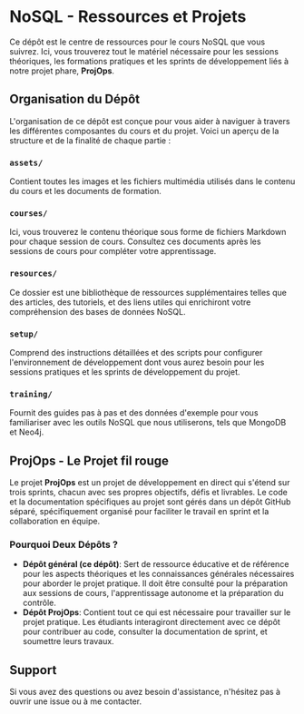 # NoSQL - Ressources et Projets

Ce dépôt est le centre de ressources pour le cours NoSQL que vous suivrez. Ici, vous trouverez tout le matériel nécessaire pour les sessions théoriques, les formations pratiques et les sprints de développement liés à notre projet phare, **ProjOps**.

## Organisation du Dépôt

L'organisation de ce dépôt est conçue pour vous aider à naviguer à travers les différentes composantes du cours et du projet. Voici un aperçu de la structure et de la finalité de chaque partie :

### `assets/`
Contient toutes les images et les fichiers multimédia utilisés dans le contenu du cours et les documents de formation.

### `courses/`
Ici, vous trouverez le contenu théorique sous forme de fichiers Markdown pour chaque session de cours. Consultez ces documents après les sessions de cours pour compléter votre apprentissage.

### `resources/`
Ce dossier est une bibliothèque de ressources supplémentaires telles que des articles, des tutoriels, et des liens utiles qui enrichiront votre compréhension des bases de données NoSQL.

### `setup/`
Comprend des instructions détaillées et des scripts pour configurer l'environnement de développement dont vous aurez besoin pour les sessions pratiques et les sprints de développement du projet.

### `training/`
Fournit des guides pas à pas et des données d'exemple pour vous familiariser avec les outils NoSQL que nous utiliserons, tels que MongoDB et Neo4j.

## ProjOps - Le Projet fil rouge

Le projet **ProjOps** est un projet de développement en direct qui s'étend sur trois sprints, chacun avec ses propres objectifs, défis et livrables. Le code et la documentation spécifiques au projet sont gérés dans un dépôt GitHub séparé, spécifiquement organisé pour faciliter le travail en sprint et la collaboration en équipe.

### Pourquoi Deux Dépôts ?

- **Dépôt général (ce dépôt)**: Sert de ressource éducative et de référence pour les aspects théoriques et les connaissances générales nécessaires pour aborder le projet pratique. Il doit être consulté pour la préparation aux sessions de cours, l'apprentissage autonome et la préparation du contrôle.
- **Dépôt ProjOps**: Contient tout ce qui est nécessaire pour travailler sur le projet pratique. Les étudiants interagiront directement avec ce dépôt pour contribuer au code, consulter la documentation de sprint, et soumettre leurs travaux.



## Support

Si vous avez des questions ou avez besoin d'assistance, n'hésitez pas à ouvrir une issue ou à me contacter.

